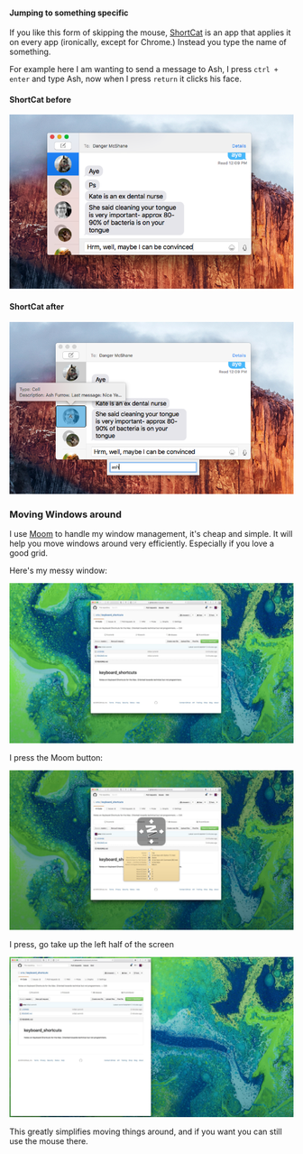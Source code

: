 #### Jumping to something specific

If you like this form of skipping the mouse, [ShortCat](https://shortcatapp.com) is an app that applies it on every app (ironically, except for Chrome.) Instead you type the name of something.

For example here I am wanting to send a message to Ash, I press `ctrl + enter` and type Ash, now when I press `return` it clicks his face.

#### ShortCat before

![images/shortcat-before.png](images/shortcat-before.png)

#### ShortCat after

![images/shortcat-after.png](images/shortcat-after.png)


### Moving Windows around

I use [Moom](http://manytricks.com/moom/) to handle my window management, it's cheap and simple. It will help you move windows around very efficiently. Especially if you love a good grid.

Here's my messy window:

![images/window-1.jpg](images/window-1.jpg)

I press the Moom button:

![images/window-2.jpg](images/window-2.jpg)

I press, go take up the left half of the screen

![images/window-3.jpg](images/window-3.jpg)

This greatly simplifies moving things around, and if you want you can still use the mouse there.